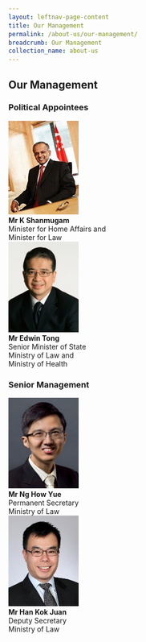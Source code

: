 ```yaml
---
layout: leftnav-page-content
title: Our Management
permalink: /about-us/our-management/
breadcrumb: Our Management
collection_name: about-us
---
```


<style>
  .img-gallery{
  width=10px;
  height=20px;
  }
  .img-gallery img{
  max-width=100%;
  }
</style>

Our Management
---

### **Political Appointees**

<div class="img-gallery">
  <img src="/images/1510806764644.jpg"></div>
  <b>Mr K Shanmugam</b><br>
  Minister for Home Affairs and<br>
  Minister for Law<br>

<div class="img-gallery">
  <img src="/images/1532069362285.jpg"></div>
  <b>Mr Edwin Tong</b><br>
  Senior Minister of State<br>
  Ministry of Law and<br>
  Ministry of Health<br>

### **Senior Management**

<div class="img-gallery">
  <img src="/images/1514972152202.jpg"></div>
  <b>Mr Ng How Yue</b><br>
  Permanent Secretary<br>
  Ministry of Law<br>

<div class="img-gallery">
    <img src="/images/1515047430356.jpg">
</div>
  <b>Mr Han Kok Juan</b><br>
  Deputy Secretary<br>
  Ministry of Law<br>
